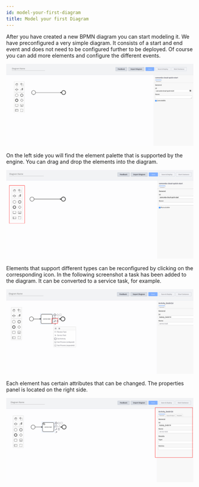 ```yaml
---
id: model-your-first-diagram
title: Model your first Diagram
---
```


After you have created a new BPMN diagram you can start modeling it. We have preconfigured a very simple diagram. It consists of a start and end event and does not need to be configured further to be deployed. Of course you can add more elements and configure the different events.

![new bpmn diagram](img/new-bpmn-diagram.png)

On the left side you will find the element palette that is supported by the engine. You can drag and drop the elements into the diagram.

![supported bpmn elements](img/elements.png)

Elements that support different types can be reconfigured by clicking on the corresponding icon. In the following screenshot a task has been added to the diagram. It can be converted to a service task, for example.

![task configuration](img/element-configuration.png)

Each element has certain attributes that can be changed. The properties panel is located on the right side.

![properties panel](img/properties-panel.png)
